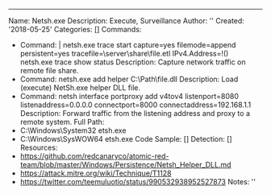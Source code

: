 ---
Name: Netsh.exe
Description: Execute, Surveillance
Author: ''
Created: '2018-05-25'
Categories: []
Commands:
  - Command: |
          netsh.exe trace start capture=yes filemode=append persistent=yes tracefile=\\server\share\file.etl IPv4.Address=!(<IPofRemoteFileShare>)
          netsh.exe trace show status
    Description: Capture network traffic on remote file share.
  - Command: netsh.exe add helper C:\Path\file.dll
    Description: Load (execute) NetSh.exe helper DLL file.
  - Command: netsh interface portproxy add v4tov4 listenport=8080 listenaddress=0.0.0.0 connectport=8000 connectaddress=192.168.1.1
    Description: Forward traffic from the listening address and proxy to a remote system.
Full Path:
  - C:\Windows\System32
etsh.exe
  - C:\Windows\SysWOW64
etsh.exe
Code Sample: []
Detection: []
Resources:
  - https://github.com/redcanaryco/atomic-red-team/blob/master/Windows/Persistence/Netsh_Helper_DLL.md
  - https://attack.mitre.org/wiki/Technique/T1128
  - https://twitter.com/teemuluotio/status/990532938952527873
Notes: ''

